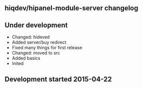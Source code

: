 hiqdev/hipanel-module-server changelog
--------------------------------------

## Under development

- Changed: hideved
- Added server/buy redirect
- Fixed many things for first release
- Changed: moved to src
- Added basics
- Inited

## Development started 2015-04-22

